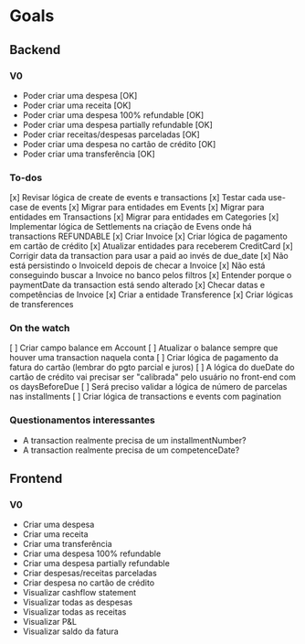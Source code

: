 # Goals

## Backend

### V0

- Poder criar uma despesa [OK]
- Poder criar uma receita [OK]
- Poder criar uma despesa 100% refundable [OK]
- Poder criar uma despesa partially refundable [OK]
- Poder criar receitas/despesas parceladas [OK]
- Poder criar uma despesa no cartão de crédito [OK]
- Poder criar uma transferência [OK]

### To-dos

[x] Revisar lógica de create de events e transactions
[x] Testar cada use-case de events
[x] Migrar para entidades em Events
[x] Migrar para entidades em Transactions
[x] Migrar para entidades em Categories
[x] Implementar lógica de Settlements na criação de Evens onde há transactions REFUNDABLE
[x] Criar Invoice
[x] Criar lógica de pagamento em cartão de crédito
[x] Atualizar entidades para receberem CreditCard
[x] Corrigir data da transaction para usar a paid ao invés de due_date
[x] Não está persistindo o InvoiceId depois de checar a Invoice
[x] Não está conseguindo buscar a Invoice no banco pelos filtros
[x] Entender porque o paymentDate da transaction está sendo alterado
[x] Checar datas e competências de Invoice
[x] Criar a entidade Transference
[x] Criar lógicas de transferences

### On the watch

[ ] Criar campo balance em Account
[ ] Atualizar o balance sempre que houver uma transaction naquela conta
[ ] Criar lógica de pagamento da fatura do cartão (lembrar do pgto parcial e juros)
[ ] A lógica do dueDate do cartão de crédito vai precisar ser "calibrada" pelo usuário no front-end com os daysBeforeDue
[ ] Será preciso validar a lógica de número de parcelas nas installments
[ ] Criar lógica de transactions e events com pagination

### Questionamentos interessantes

- A transaction realmente precisa de um installmentNumber?
- A transaction realmente precisa de um competenceDate?

## Frontend

### V0

- Criar uma despesa
- Criar uma receita
- Criar uma transferência
- Criar uma despesa 100% refundable
- Criar uma despesa partially refundable
- Criar despesas/receitas parceladas
- Criar despesa no cartão de crédito
- Visualizar cashflow statement
- Visualizar todas as despesas
- Visualizar todas as receitas
- Visualizar P&L
- Visualizar saldo da fatura
